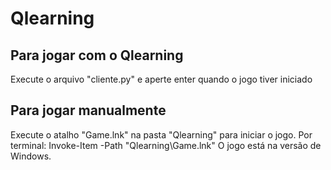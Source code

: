 # Qlearning
## Para jogar com o Qlearning
Execute o arquivo "cliente.py" e aperte enter quando o jogo tiver iniciado

## Para jogar manualmente
Execute o atalho "Game.lnk" na pasta "Qlearning" para iniciar o jogo. 
Por terminal: Invoke-Item -Path "Qlearning\Game.lnk"
O jogo está na versão de Windows.

